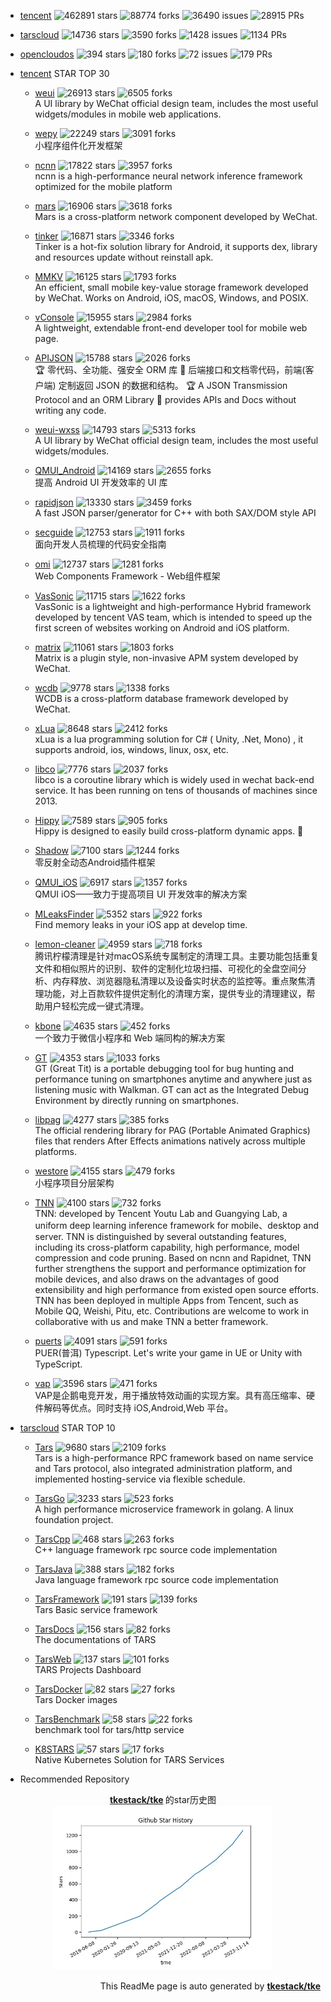 
+ [tencent](https://github.com/tencent)
![462891 stars](https://img.shields.io/badge/Stars-462891-green)
![88774 forks](https://img.shields.io/badge/Forks-88774-green)
![36490 issues](https://img.shields.io/badge/Issues-36490-green)
![28915 PRs](https://img.shields.io/badge/PRs-28915-green)

+ [tarscloud](https://github.com/tarscloud)
![14736 stars](https://img.shields.io/badge/Stars-14736-green)
![3590 forks](https://img.shields.io/badge/Forks-3590-green)
![1428 issues](https://img.shields.io/badge/Issues-1428-green)
![1134 PRs](https://img.shields.io/badge/PRs-1134-green)

+ [opencloudos](https://github.com/opencloudos)
![394 stars](https://img.shields.io/badge/Stars-394-green)
![180 forks](https://img.shields.io/badge/Forks-180-green)
![72 issues](https://img.shields.io/badge/Issues-72-green)
![179 PRs](https://img.shields.io/badge/PRs-179-green)



+ [tencent](https://github.com/tencent) STAR TOP 30
    
    + [weui](https://github.com/tencent/weui) 
    ![26913 stars](https://img.shields.io/badge/Stars-26913-green)
    ![6505 forks](https://img.shields.io/badge/Forks-6505-green)  
    A UI library by WeChat official design team, includes the most useful widgets/modules in mobile web applications.
    
    + [wepy](https://github.com/tencent/wepy) 
    ![22249 stars](https://img.shields.io/badge/Stars-22249-green)
    ![3091 forks](https://img.shields.io/badge/Forks-3091-green)  
    小程序组件化开发框架
    
    + [ncnn](https://github.com/tencent/ncnn) 
    ![17822 stars](https://img.shields.io/badge/Stars-17822-green)
    ![3957 forks](https://img.shields.io/badge/Forks-3957-green)  
    ncnn is a high-performance neural network inference framework optimized for the mobile platform
    
    + [mars](https://github.com/tencent/mars) 
    ![16906 stars](https://img.shields.io/badge/Stars-16906-green)
    ![3618 forks](https://img.shields.io/badge/Forks-3618-green)  
    Mars is a cross-platform network component  developed by WeChat.
    
    + [tinker](https://github.com/tencent/tinker) 
    ![16871 stars](https://img.shields.io/badge/Stars-16871-green)
    ![3346 forks](https://img.shields.io/badge/Forks-3346-green)  
    Tinker is a hot-fix solution library for Android, it supports dex, library and resources update without reinstall apk.
    
    + [MMKV](https://github.com/tencent/MMKV) 
    ![16125 stars](https://img.shields.io/badge/Stars-16125-green)
    ![1793 forks](https://img.shields.io/badge/Forks-1793-green)  
    An efficient, small mobile key-value storage framework developed by WeChat. Works on Android, iOS, macOS, Windows, and POSIX.
    
    + [vConsole](https://github.com/tencent/vConsole) 
    ![15955 stars](https://img.shields.io/badge/Stars-15955-green)
    ![2984 forks](https://img.shields.io/badge/Forks-2984-green)  
    A lightweight, extendable front-end developer tool for mobile web page.
    
    + [APIJSON](https://github.com/tencent/APIJSON) 
    ![15788 stars](https://img.shields.io/badge/Stars-15788-green)
    ![2026 forks](https://img.shields.io/badge/Forks-2026-green)  
    🏆 零代码、全功能、强安全 ORM 库 🚀 后端接口和文档零代码，前端(客户端) 定制返回 JSON 的数据和结构。 🏆 A JSON Transmission Protocol and an ORM Library 🚀  provides APIs and Docs without writing any code.
    
    + [weui-wxss](https://github.com/tencent/weui-wxss) 
    ![14793 stars](https://img.shields.io/badge/Stars-14793-green)
    ![5313 forks](https://img.shields.io/badge/Forks-5313-green)  
    A UI library by WeChat official design team, includes the most useful widgets/modules.
    
    + [QMUI_Android](https://github.com/tencent/QMUI_Android) 
    ![14169 stars](https://img.shields.io/badge/Stars-14169-green)
    ![2655 forks](https://img.shields.io/badge/Forks-2655-green)  
    提高 Android UI 开发效率的 UI 库
    
    + [rapidjson](https://github.com/tencent/rapidjson) 
    ![13330 stars](https://img.shields.io/badge/Stars-13330-green)
    ![3459 forks](https://img.shields.io/badge/Forks-3459-green)  
    A fast JSON parser/generator for C++ with both SAX/DOM style API
    
    + [secguide](https://github.com/tencent/secguide) 
    ![12753 stars](https://img.shields.io/badge/Stars-12753-green)
    ![1911 forks](https://img.shields.io/badge/Forks-1911-green)  
    面向开发人员梳理的代码安全指南
    
    + [omi](https://github.com/tencent/omi) 
    ![12737 stars](https://img.shields.io/badge/Stars-12737-green)
    ![1281 forks](https://img.shields.io/badge/Forks-1281-green)  
    Web Components Framework - Web组件框架
    
    + [VasSonic](https://github.com/tencent/VasSonic) 
    ![11715 stars](https://img.shields.io/badge/Stars-11715-green)
    ![1622 forks](https://img.shields.io/badge/Forks-1622-green)  
    VasSonic is a lightweight and high-performance Hybrid framework developed by tencent VAS team, which is intended to speed up the first screen of websites working on Android and iOS platform. 
    
    + [matrix](https://github.com/tencent/matrix) 
    ![11061 stars](https://img.shields.io/badge/Stars-11061-green)
    ![1803 forks](https://img.shields.io/badge/Forks-1803-green)  
    Matrix is a plugin style, non-invasive APM system developed by WeChat.
    
    + [wcdb](https://github.com/tencent/wcdb) 
    ![9778 stars](https://img.shields.io/badge/Stars-9778-green)
    ![1338 forks](https://img.shields.io/badge/Forks-1338-green)  
    WCDB is a cross-platform database framework developed by WeChat.
    
    + [xLua](https://github.com/tencent/xLua) 
    ![8648 stars](https://img.shields.io/badge/Stars-8648-green)
    ![2412 forks](https://img.shields.io/badge/Forks-2412-green)  
    xLua is a lua programming solution for  C# ( Unity, .Net, Mono) , it supports android, ios, windows, linux, osx, etc.
    
    + [libco](https://github.com/tencent/libco) 
    ![7776 stars](https://img.shields.io/badge/Stars-7776-green)
    ![2037 forks](https://img.shields.io/badge/Forks-2037-green)  
    libco is a coroutine library which is widely used in wechat  back-end service. It has been running on tens of thousands of machines since 2013.
    
    + [Hippy](https://github.com/tencent/Hippy) 
    ![7589 stars](https://img.shields.io/badge/Stars-7589-green)
    ![905 forks](https://img.shields.io/badge/Forks-905-green)  
    Hippy is designed to easily build cross-platform dynamic apps. 👏
    
    + [Shadow](https://github.com/tencent/Shadow) 
    ![7100 stars](https://img.shields.io/badge/Stars-7100-green)
    ![1244 forks](https://img.shields.io/badge/Forks-1244-green)  
    零反射全动态Android插件框架
    
    + [QMUI_iOS](https://github.com/tencent/QMUI_iOS) 
    ![6917 stars](https://img.shields.io/badge/Stars-6917-green)
    ![1357 forks](https://img.shields.io/badge/Forks-1357-green)  
    QMUI iOS——致力于提高项目 UI 开发效率的解决方案
    
    + [MLeaksFinder](https://github.com/tencent/MLeaksFinder) 
    ![5352 stars](https://img.shields.io/badge/Stars-5352-green)
    ![922 forks](https://img.shields.io/badge/Forks-922-green)  
    Find memory leaks in your iOS app at develop time.
    
    + [lemon-cleaner](https://github.com/tencent/lemon-cleaner) 
    ![4959 stars](https://img.shields.io/badge/Stars-4959-green)
    ![718 forks](https://img.shields.io/badge/Forks-718-green)  
    腾讯柠檬清理是针对macOS系统专属制定的清理工具。主要功能包括重复文件和相似照片的识别、软件的定制化垃圾扫描、可视化的全盘空间分析、内存释放、浏览器隐私清理以及设备实时状态的监控等。重点聚焦清理功能，对上百款软件提供定制化的清理方案，提供专业的清理建议，帮助用户轻松完成一键式清理。
    
    + [kbone](https://github.com/tencent/kbone) 
    ![4635 stars](https://img.shields.io/badge/Stars-4635-green)
    ![452 forks](https://img.shields.io/badge/Forks-452-green)  
    一个致力于微信小程序和 Web 端同构的解决方案
    
    + [GT](https://github.com/tencent/GT) 
    ![4353 stars](https://img.shields.io/badge/Stars-4353-green)
    ![1033 forks](https://img.shields.io/badge/Forks-1033-green)  
    GT (Great Tit) is a portable debugging tool for bug hunting and performance tuning on smartphones anytime and anywhere just as listening music with Walkman. GT can act as the Integrated Debug Environment by directly running on smartphones.
    
    + [libpag](https://github.com/tencent/libpag) 
    ![4277 stars](https://img.shields.io/badge/Stars-4277-green)
    ![385 forks](https://img.shields.io/badge/Forks-385-green)  
    The official rendering library for PAG (Portable Animated Graphics) files that renders After Effects animations natively across multiple platforms.
    
    + [westore](https://github.com/tencent/westore) 
    ![4155 stars](https://img.shields.io/badge/Stars-4155-green)
    ![479 forks](https://img.shields.io/badge/Forks-479-green)  
    小程序项目分层架构
    
    + [TNN](https://github.com/tencent/TNN) 
    ![4100 stars](https://img.shields.io/badge/Stars-4100-green)
    ![732 forks](https://img.shields.io/badge/Forks-732-green)  
    TNN: developed by Tencent Youtu Lab and Guangying Lab, a uniform deep learning inference framework for mobile、desktop and server. TNN is distinguished by several outstanding features, including its cross-platform capability, high performance, model compression and code pruning. Based on ncnn and Rapidnet, TNN further strengthens the support and performance optimization for mobile devices, and also draws on the advantages of good extensibility and high performance from existed open source efforts. TNN has been deployed in multiple Apps from Tencent, such as Mobile QQ, Weishi, Pitu, etc. Contributions are welcome to work in collaborative with us and make TNN a better framework. 
    
    + [puerts](https://github.com/tencent/puerts) 
    ![4091 stars](https://img.shields.io/badge/Stars-4091-green)
    ![591 forks](https://img.shields.io/badge/Forks-591-green)  
    PUER(普洱) Typescript. Let's write your game in UE or Unity with TypeScript.
    
    + [vap](https://github.com/tencent/vap) 
    ![3596 stars](https://img.shields.io/badge/Stars-3596-green)
    ![471 forks](https://img.shields.io/badge/Forks-471-green)  
    VAP是企鹅电竞开发，用于播放特效动画的实现方案。具有高压缩率、硬件解码等优点。同时支持 iOS,Android,Web 平台。
    

+ [tarscloud](https://github.com/tarscloud) STAR TOP 10
    
    + [Tars](https://github.com/tarscloud/Tars) 
    ![9680 stars](https://img.shields.io/badge/Stars-9680-green)
    ![2109 forks](https://img.shields.io/badge/Forks-2109-green)  
    Tars is a high-performance RPC framework based on name service and Tars protocol, also integrated administration platform, and implemented hosting-service via flexible schedule.
    
    + [TarsGo](https://github.com/tarscloud/TarsGo) 
    ![3233 stars](https://img.shields.io/badge/Stars-3233-green)
    ![523 forks](https://img.shields.io/badge/Forks-523-green)  
    A  high performance microservice  framework  in golang. A linux foundation project.
    
    + [TarsCpp](https://github.com/tarscloud/TarsCpp) 
    ![468 stars](https://img.shields.io/badge/Stars-468-green)
    ![263 forks](https://img.shields.io/badge/Forks-263-green)  
    C++ language framework rpc source code implementation
    
    + [TarsJava](https://github.com/tarscloud/TarsJava) 
    ![388 stars](https://img.shields.io/badge/Stars-388-green)
    ![182 forks](https://img.shields.io/badge/Forks-182-green)  
    Java language framework rpc source code implementation
    
    + [TarsFramework](https://github.com/tarscloud/TarsFramework) 
    ![191 stars](https://img.shields.io/badge/Stars-191-green)
    ![139 forks](https://img.shields.io/badge/Forks-139-green)  
    Tars Basic service framework
    
    + [TarsDocs](https://github.com/tarscloud/TarsDocs) 
    ![156 stars](https://img.shields.io/badge/Stars-156-green)
    ![82 forks](https://img.shields.io/badge/Forks-82-green)  
    The documentations of TARS
    
    + [TarsWeb](https://github.com/tarscloud/TarsWeb) 
    ![137 stars](https://img.shields.io/badge/Stars-137-green)
    ![101 forks](https://img.shields.io/badge/Forks-101-green)  
    TARS Projects Dashboard
    
    + [TarsDocker](https://github.com/tarscloud/TarsDocker) 
    ![82 stars](https://img.shields.io/badge/Stars-82-green)
    ![27 forks](https://img.shields.io/badge/Forks-27-green)  
    Tars Docker  images
    
    + [TarsBenchmark](https://github.com/tarscloud/TarsBenchmark) 
    ![58 stars](https://img.shields.io/badge/Stars-58-green)
    ![22 forks](https://img.shields.io/badge/Forks-22-green)  
    benchmark tool for tars/http service
    
    + [K8STARS](https://github.com/tarscloud/K8STARS) 
    ![57 stars](https://img.shields.io/badge/Stars-57-green)
    ![17 forks](https://img.shields.io/badge/Forks-17-green)  
    Native Kubernetes  Solution for TARS Services
    


+ Recommended Repository  
<p align="center">
      <strong>
        <a href="https://github.com/tkestack/tke" target="_blank">tkestack/tke</a>
      </strong>  的star历史图
  <br>
  <img src="https://raw.githubusercontent.com/ButterAndButterfly/GithubTools/master/data/stars_history.jpg" width="350px"></img>    
</p>

<p align="right">
      This ReadMe page is auto generated by 
      <strong>
        <a href="https://github.com/tkestack/tke" target="_blank">tkestack/tke</a><br>
      </strong>   
</p>